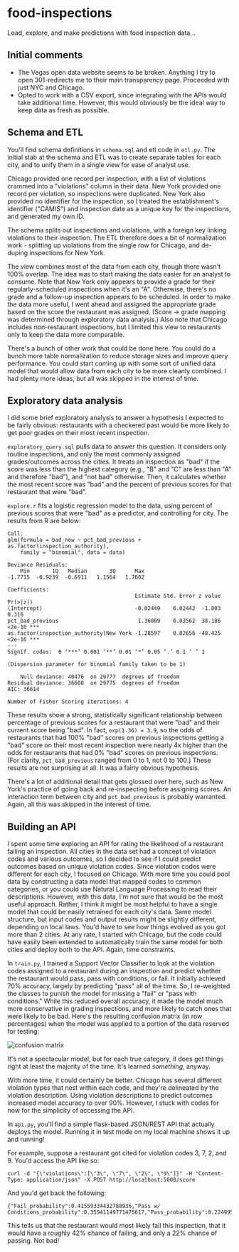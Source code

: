 # food-inspections
Load, explore, and make predictions with food inspection data...

## Initial comments
- The Vegas open data website seems to be broken. Anything I try to open 301-redirects me to their main transparency page. Proceeded with just NYC and Chicago.
- Opted to work with a CSV export, since integrating with the APIs would take additional time. However, this would obviously be the ideal way to keep data as fresh as possible.

## Schema and ETL
You'll find schema definitions in `schema.sql` and etl code in `etl.py`. The initial stab at the schema and ETL was to create separate tables for each city, and to unify them in a single view for ease of analyst use.

Chicago provided one record per inspection, with a list of violations crammed into a "violations" column in their data. New York provided one record per violation, so inspections were duplicated. New York also provided no identifier for the inspection, so I treated the establishment's identifier ("CAMIS") and inspection date as a unique key for the inspections, and generated my own ID.

The schema splits out inspections and violations, with a foreign key linking violations to their inspection. The ETL therefore does a bit of normalization work - splitting up violations from the single row for Chicago, and de-duping inspections for New York.

The view combines most of the data from each city, though there wasn't 100% overlap. The idea was to start making the data easier for an analyst to consume. Note that New York only appears to provide a grade for their regularly-scheduled inspections when it's an "A". Otherwise, there's no grade and a follow-up inspection appears to be scheduled. In order to make the data more useful, I went ahead and assigned the appropriate grade based on the score the restaurant was assigned. (Score -> grade mapping was determined through exploratory data analysis.) Also note that Chicago includes non-restaurant inspections, but I limited this view to restaurants only to keep the data more comparable.

There's a bunch of other work that could be done here. You could do a bunch more table normalization to reduce storage sizes and improve query performance. You could start coming up with some sort of unified data model that would allow data from each city to be more cleanly combined. I had plenty more ideas, but all was skipped in the interest of time.

## Exploratory data analysis

I did some brief exploratory analysis to answer a hypothesis I expected to be fairly obvious: restaurants with a checkered past would be more likely to get poor grades on their most recent inspection.

`exploratory_query.sql` pulls data to answer this question. It considers only routine inspections, and only the most commonly assigned grades/outcomes across the cities. It treats an inspection as "bad" if the score was less than the highest category (e.g., "B" and "C" are less than "A" and therefore "bad"), and "not bad" otherwise. Then, it calculates whether the most recent score was "bad" and the percent of previous scores for that restaurant that were "bad".

`explore.r` fits a logistic regression model to the data, using percent of previous scores that were "bad" as a predictor, and controlling for city. The results from R are below:

	Call:
	glm(formula = bad_now ~ pct_bad_previous + as.factor(inspection_authority), 
		family = "binomial", data = data)

	Deviance Residuals: 
		Min       1Q   Median       3Q      Max  
	-1.7715  -0.9239  -0.6911   1.1564   1.7602  

	Coefficients:
											Estimate Std. Error z value Pr(>|z|)    
	(Intercept)                             -0.02449    0.02442  -1.003    0.316    
	pct_bad_previous                         1.36009    0.03562  38.186   <2e-16 ***
	as.factor(inspection_authority)New York -1.28597    0.02656 -48.425   <2e-16 ***
	---
	Signif. codes:  0 ‘***’ 0.001 ‘**’ 0.01 ‘*’ 0.05 ‘.’ 0.1 ‘ ’ 1

	(Dispersion parameter for binomial family taken to be 1)

		Null deviance: 40476  on 29777  degrees of freedom
	Residual deviance: 36608  on 29775  degrees of freedom
	AIC: 36614

	Number of Fisher Scoring iterations: 4

These results show a strong, statistically significant relationship between percentage of previous scores for a restaurant that were "bad" and their current score being "bad". In fact, `exp(1.36) = 3.9`, so the odds of restaurants that had 100% "bad" scores on previous inspections getting a "bad" score on their most recent inspection were nearly 4x higher than the odds for restaurants that had 0% "bad" scores on previous inspections. (For clarity, `pct_bad_previous` ranged from 0 to 1, not 0 to 100.) These results are not surprising at all. It was a fairly obvious hypothesis.

There's a lot of additional detail that gets glossed over here, such as New York's practice of going back and re-inspecting before assigning scores. An interaction term between city and `pct_bad_previous` is probably warranted. Again, all this was skipped in the interest of time.

## Building an API

I spent some time exploring an API for rating the likelihood of a restaurant failing an inspection. All cities in the data set had a concept of violation codes and various outcomes, so I decided to see if I could predict outcomes based on unique violation codes. Since violation codes were different for each city, I focused on Chicago. With more time you could pool data by constructing a data model that mapped codes to common categories, or you could use Natural Language Processing to read their descriptions. However, with this data, I'm not sure that would be the most useful approach. Rather, I think it might be most helpful to have a single model that could be easily retrained for each city's data. Same model structure, but input codes and output results might be slightly different, depending on local laws. You'd have to see how things evolved as you got more than 2 cities. At any rate, I started with Chicago, but the code could have easily been extended to automatically train the same model for both cities and deploy both to the API. Again, time constraints.

In `train.py`, I trained a Support Vector Classifier to look at the violation codes assigned to a restaurant during an inspection and predict whether the restaurant would pass, pass with conditions, or fail. It initially achieved 70% accuracy, largely by predicting "pass" all of the time. So, I re-weighted the classes to punish the model for missing a "fail" or "pass with conditions." While this reduced overall accuracy, it made the model much more conservative in grading inspections, and more likely to catch ones that were likely to be bad. Here's the resulting confusion matrix (in row percentages) when the model was applied to a portion of the data reserved for testing:

![confusion matrix](https://i.imgur.com/ZhACmBP.png)

It's not a spectacular model, but for each true category, it does get things right at least the majority of the time. It's learned *something*, anyway.

With more time, it could certainly be better. Chicago has several different violation types that nest within each code, and they're delineated by the violation description. Using violation descriptions to predict outcomes increased model accuracy to over 90%. However, I stuck with codes for now for the simplicity of accessing the API.

In `api.py`, you'll find a simple flask-based JSON/REST API that actually deploys the model. Running it in test mode on my local machine shows it up and running!

For example, suppose a restaurant got cited for violation codes 3, 7, 2, and 9. You'd access the API like so:

	curl -d "{\"violations\":[\"3\", \"7\", \"2\", \"9\"]}" -H "Content-Type: application/json" -X POST http://localhost:5000/score

And you'd get back the following:

    {"Fail_probability":0.41559334432788936,"Pass w/ Conditions_probability":0.35941149771475617,"Pass_probability":0.22499515795735467,"prediction":"Fail"}

This tells us that the restaurant would most likely fail this inspection, that it would have a roughly 42% chance of failing, and only a 22% chance of passing. Not bad!